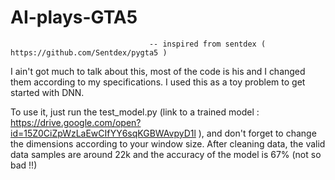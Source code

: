 # AI-plays-GTA5

                                   -- inspired from sentdex ( https://github.com/Sentdex/pygta5 )

I ain't got much to talk about this, most of the code is his and I changed them according to my specifications.
I used this as a toy problem to get started with DNN.

To use it, just run the test_model.py (link to a trained model : https://drive.google.com/open?id=15Z0CiZpWzLaEwCIfYY6sqKGBWAvpyD1l ), and don't forget to change the dimensions according to your window size.
After cleaning data, the valid data samples are around 22k and the accuracy of the model is 67% (not so bad !!)

